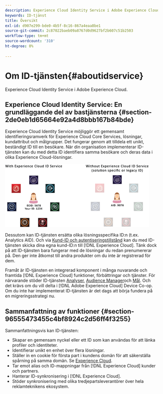 ```yaml
---
description: Experience Cloud Identity Service i Adobe Experience Cloud.
keywords: ID-tjänst
title: Översikt
exl-id: d907e299-bde0-4b5f-8c16-867a4eaa8be1
source-git-commit: 2c87022baeb09a8767d0d9627bf2b607c51b2503
workflow-type: tm+mt
source-wordcount: '310'
ht-degree: 0%

---
```


# Om ID-tjänsten{#aboutidservice}

Experience Cloud Identity Service i Adobe Experience Cloud.

<!--
mcvid-functionality.xml
-->

## Experience Cloud Identity Service: En grundläggande del av bastjänsterna {#section-2de0eb1d65664e92a4d8bbb167b84bde}

Experience Cloud Identity Service möjliggör ett gemensamt identifieringsramverk för Experience Cloud Core Services, lösningar, kundattribut och målgrupper. Det fungerar genom att tilldela ett unikt, beständigt ID till en besökare. När din organisation implementerar ID-tjänsten kan du med detta ID identifiera samma besökare och deras data i olika Experience Cloud-lösningar.

![](assets/ecid-new.png)

Dessutom kan ID-tjänsten ersätta olika lösningsspecifika ID:n (t.ex. Analytics AID). Och via [Kund-ID och autentiseringstillstånd](../reference/authenticated-state.md) kan du med ID-tjänsten skicka dina egna kund-ID:n till [!DNL Experience Cloud]. Tänk dock på att ID-tjänsten bara fungerar med de lösningar du redan prenumererar på. Den ger inte åtkomst till andra produkter om du inte är registrerad för dem.

Framåt är ID-tjänsten en integrerad komponent i många nuvarande och framtida [!DNL Experience Cloud] funktioner, förbättringar och tjänster. För närvarande stöder ID-tjänsten [Analyser](http://www.adobe.com/marketing-cloud/web-analytics.html), [Audience Manager](http://www.adobe.com/marketing-cloud/data-management-platform.html)och [Mål](http://www.adobe.com/marketing-cloud/testing-targeting.html). Och det krävs om du vill delta i [!DNL Adobe Experience Cloud] Device Co-op. Om du inte har implementerat ID-tjänsten är det dags att börja fundera på en migreringsstrategi nu.

## Sammanfattning av funktioner {#section-96555473455c4bf8924c2d56ff4f3255}

Sammanfattningsvis kan ID-tjänsten:

* Skapar en gemensam nyckel eller ett ID som kan användas för att länka profiler och identiteter.
* Identifierar unikt en enhet över flera lösningar.
* Ställer in en cookie för första part i kundens domän för att säkerställa spårning på samma domän. Se [Experience Cloud](../introduction/cookies.md).
* Tar emot alias och ID-mappningar från [!DNL Experience Cloud] kunder och partners.
* Hanterar ID-synkronisering i [!DNL Experience Cloud].
* Stöder synkronisering med olika tredjepartsleverantörer över hela reklamteknikens ekosystem.
